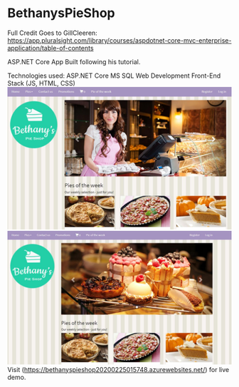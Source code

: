 # BethanysPieShop

Full Credit Goes to GillCleeren:
https://app.pluralsight.com/library/courses/aspdotnet-core-mvc-enterprise-application/table-of-contents

ASP.NET Core App Built following his tutorial.

Technologies used:
ASP.NET Core
MS SQL
Web Development Front-End Stack (JS, HTML, CSS)
![Bethany Pie Shop Screenshot](screenshot-1.jpg)
![Bethany Pie Shop Screenshot 2](screenshot-2.jpg)
Visit (https://bethanyspieshop20200225015748.azurewebsites.net/) for live demo.
